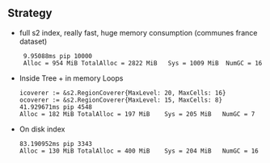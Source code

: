 ## Strategy
- full s2 index, really fast, huge memory consumption (communes france dataset)

  ```
   9.95088ms pip 10000
   Alloc = 954 MiB TotalAlloc = 2822 MiB   Sys = 1009 MiB  NumGC = 16
  ```
- Inside Tree + in memory Loops

  ```
  icoverer := &s2.RegionCoverer{MaxLevel: 20, MaxCells: 16}
  ocoverer := &s2.RegionCoverer{MaxLevel: 15, MaxCells: 8}
  41.929671ms pip 4548
  Alloc = 182 MiB TotalAlloc = 197 MiB    Sys = 205 MiB   NumGC = 7
  ```
- On disk index
  ```
  83.190952ms pip 3343
  Alloc = 130 MiB TotalAlloc = 400 MiB    Sys = 204 MiB   NumGC = 16
  ```
  
  